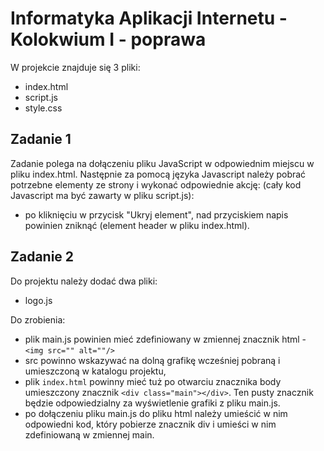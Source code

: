# Informatyka Aplikacji Internetu - Kolokwium I - poprawa

W projekcie znajduje się 3 pliki: 
- index.html
- script.js
- style.css

## Zadanie 1

Zadanie polega na dołączeniu pliku JavaScript w odpowiednim miejscu w pliku index.html.
Następnie za pomocą języka Javascript należy pobrać potrzebne elementy ze strony i wykonać odpowiednie akcję:
(cały kod Javascript ma być zawarty w pliku script.js):
- po kliknięciu w przycisk "Ukryj element", nad przyciskiem napis powinien zniknąć (element header w pliku index.html).

## Zadanie 2

Do projektu należy dodać dwa pliki:
- logo.js


Do zrobienia:
- plik main.js powinien mieć zdefiniowany w zmiennej znacznik html - `<img src="" alt=""/>`
- src powinno wskazywać na dolną grafikę wcześniej pobraną i umieszczoną w katalogu projektu,
- plik `index.html` powinny mieć tuż po otwarciu znacznika body umieszczony znacznik `<div class="main"></div>`. 
Ten pusty znacznik będzie odpowiedzialny za wyświetlenie grafiki z pliku main.js.
- po dołączeniu pliku main.js do pliku html należy umieścić w nim odpowiedni kod, który pobierze znacznik div i umieści w nim zdefiniowaną w zmiennej main.
